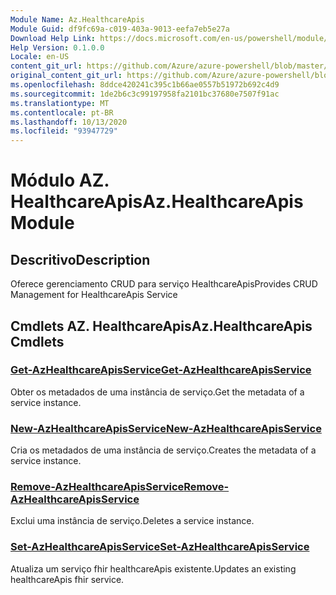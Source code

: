 ```yaml
---
Module Name: Az.HealthcareApis
Module Guid: df9fc69a-c019-403a-9013-eefa7eb5e27a
Download Help Link: https://docs.microsoft.com/en-us/powershell/module/az.healthcareapis
Help Version: 0.1.0.0
Locale: en-US
content_git_url: https://github.com/Azure/azure-powershell/blob/master/src/HealthcareApis/HealthcareApis/help/Az.HealthcareApis.md
original_content_git_url: https://github.com/Azure/azure-powershell/blob/master/src/HealthcareApis/HealthcareApis/help/Az.HealthcareApis.md
ms.openlocfilehash: 8ddce420241c395c1b66ae0557b51972b692c4d9
ms.sourcegitcommit: 1de2b6c3c99197958fa2101bc37680e7507f91ac
ms.translationtype: MT
ms.contentlocale: pt-BR
ms.lasthandoff: 10/13/2020
ms.locfileid: "93947729"
---
```

# <span data-ttu-id="2bba9-101">Módulo AZ. HealthcareApis</span><span class="sxs-lookup"><span data-stu-id="2bba9-101">Az.HealthcareApis Module</span></span>
## <span data-ttu-id="2bba9-102">Descritivo</span><span class="sxs-lookup"><span data-stu-id="2bba9-102">Description</span></span>
<span data-ttu-id="2bba9-103">Oferece gerenciamento CRUD para serviço HealthcareApis</span><span class="sxs-lookup"><span data-stu-id="2bba9-103">Provides CRUD Management for HealthcareApis Service</span></span>

## <span data-ttu-id="2bba9-104">Cmdlets AZ. HealthcareApis</span><span class="sxs-lookup"><span data-stu-id="2bba9-104">Az.HealthcareApis Cmdlets</span></span>
### [<span data-ttu-id="2bba9-105">Get-AzHealthcareApisService</span><span class="sxs-lookup"><span data-stu-id="2bba9-105">Get-AzHealthcareApisService</span></span>](Get-AzHealthcareApisService.md)
<span data-ttu-id="2bba9-106">Obter os metadados de uma instância de serviço.</span><span class="sxs-lookup"><span data-stu-id="2bba9-106">Get the metadata of a service instance.</span></span>

### [<span data-ttu-id="2bba9-107">New-AzHealthcareApisService</span><span class="sxs-lookup"><span data-stu-id="2bba9-107">New-AzHealthcareApisService</span></span>](New-AzHealthcareApisService.md)
<span data-ttu-id="2bba9-108">Cria os metadados de uma instância de serviço.</span><span class="sxs-lookup"><span data-stu-id="2bba9-108">Creates the metadata of a service instance.</span></span>

### [<span data-ttu-id="2bba9-109">Remove-AzHealthcareApisService</span><span class="sxs-lookup"><span data-stu-id="2bba9-109">Remove-AzHealthcareApisService</span></span>](Remove-AzHealthcareApisService.md)
<span data-ttu-id="2bba9-110">Exclui uma instância de serviço.</span><span class="sxs-lookup"><span data-stu-id="2bba9-110">Deletes a service instance.</span></span>

### [<span data-ttu-id="2bba9-111">Set-AzHealthcareApisService</span><span class="sxs-lookup"><span data-stu-id="2bba9-111">Set-AzHealthcareApisService</span></span>](Set-AzHealthcareApisService.md)
<span data-ttu-id="2bba9-112">Atualiza um serviço fhir healthcareApis existente.</span><span class="sxs-lookup"><span data-stu-id="2bba9-112">Updates an existing healthcareApis fhir service.</span></span>

